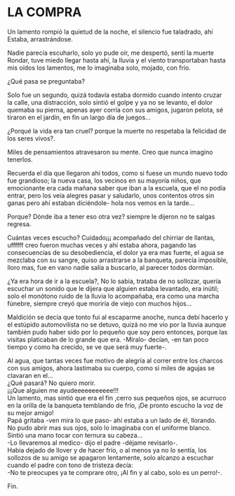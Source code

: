 # LA COMPRA

   Un lamento rompió la quietud de la noche, el silencio fue taladrado,
   ahí Estaba, arrastrándose.
   
   Nadie parecía escuharlo, solo yo pude oír, me despertó, sentí la muerte
   Rondar, tuve miedo llegar hasta ahí, la lluvia y el viento
   transportaban hasta mis oídos los lamentos, me lo imaginaba solo,
   mojado, con frío.
   
   ¿Qué pasa se preguntaba?
   
   Solo fue un segundo, quizá todavía estaba dormido cuando intento cruzar
   la calle, una distracción, solo sintió el golpe y ya no se levanto, el
   dolor quemaba su pierna, apenas ayer corría con sus amigos, jugaron
   pelota, sé tiraron en el jardín, en fin un largo día de juegos...
   
   ¿Porqué la vida era tan cruel? porque la muerte no respetaba la
   felicidad de los seres vivos?.
   
   Miles de pensamientos atravesaron su mente. Creo que nunca imagino
   tenerlos.
   
   Recuerda el día que llegaron ahí todos, como si fuese un mundo nuevo
   todo fue grandioso; la nueva casa, los vecinos en su mayoría niños, que
   emocionante era cada mañana saber que iban a la escuela, que el no
   podía entrar, pero los veía alegres pasar y saludarlo, unos contentos
   otros sin ganas pero ahí estaban diciéndole- hola nos vemos en la
   tarde...
   
   Porque? Dónde iba a tener eso otra vez? siempre le dijeron no te salgas
   regresa.
   
   Cuántas veces escucho? Cuidado¡¡¡ acompañado del chirriar de llantas,
   uffffff creo fueron muchas veces y ahí estaba ahora, pagando las
   consecuencias de su desobediencia, el dolor ya era mas fuerte, el agua
   se mezclaba con su sangre, quiso arrastrarse a la banqueta, parecía
   imposible, lloro mas, fue en vano nadie salía a buscarlo, al parecer
   todos dormían.
   
   ¿Ya era hora de ir a la escuela?, No lo sabia, trataba de no sollozar,
   quería escuchar un sonido que le dijera que alguien estaba levantado,
   era inútil; solo el monótono ruido de la lluvia lo acompañaba, era como
   una marcha fúnebre, siempre creyó que moriría de viejo con muchos
   hijos...
   
   Maldición se decía que tonto fui al escaparme anoche, nunca debí
   hacerlo y el estúpido automovilista no se detuvo, quizá no me vio por
   la lluvia aunque también pudo haber sido por lo pequeño que soy pero
   entonces, porque las visitas platicaban de lo grande que era.
   -Míralo- decían, -en tan poco tiempo y como ha crecido, se ve que será
   muy fuerte-.
   
   Al agua, que tantas veces fue motivo de alegría al correr entre los
   charcos con sus amigos, ahora lastimaba su cuerpo, como si miles de
   agujas se clavaran en el...  
   ¿Qué pasará? No quiero morir.  
 ¡¡¡Que alguien me ayudeeeeeeeeeee!!!  
   Un lamento, mas sintió que era el fin ,cerro sus pequeños ojos, se
   acurruco en la orilla de la banqueta temblando de frío, ¡De pronto
   escucho la voz de su mejor amigo!  
   Papá gritaba -ven mira lo que paso- ahí estaba a un lado de él,
   llorando.  
   No pudo abrir mas sus ojos, solo lo imaginaba con el uniforme blanco.
   Sintió una mano tocar con ternura su cabeza...  
   -Lo llevaremos al medico- dijo el padre -déjame revisarlo-.  
   Habia dejado de llover y de hacer frío, o al menos ya no lo sentía, los
   sollozos de su amigo se apagaron lentamente, solo alcanzo a escuchar
   cuando el padre con tono de tristeza decía:  
   -No te preocupes ya te comprare otro, ¡Al fin y al cabo, solo es un
   perro!-.
   
   Fin.